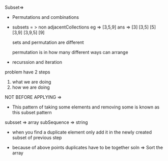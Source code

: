 Subset=> 
* Permutations and combinations
* subsets = > non adjacentCollections
 eg => [3,5,9] ans => [3] [3,5] [5] [3,9] [3,9,5] [9]

  sets and permutation are different

  permutation is in how many different ways can arrange

 * recurssion and iteration

 problem have 2 steps
  1. what we are doing 
  2. how we are doing

  NOT BEFORE APPLYING =>
 *  This pattern of taking some elements and removing some 
 is known as this subset pattern

 subsset => array
 subSequence => string

 * when you find a duplicate element only add it in the newly created subset
 of previous step

 * because of above points duplicates have to be together soln => Sort the array